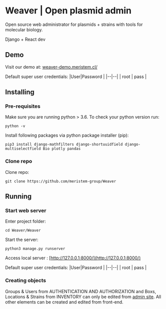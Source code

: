 # Weaver | Open plasmid admin
Open source web administrator for plasmids + strains with tools for molecular biology.

Django + React dev

## Demo

Visit our demo at: [weaver-demo.meristem.cl/](https://weaver-demo.meristem.cl/)

Default super user credentials:
|User|Password  |
|--|--|
| root | pass |


## Installing
### Pre-requisites
Make sure you are running python > 3.6. To check your python version run:

`python -v`

Install following packages via python package installer (pip):

`pip3 install django-mathfilters django-shortuuidfield django-multiselectfield Bio plotly pandas`

### Clone repo
Clone repo:

`git clone https://github.com/meristem-group/Weaver`

## Running
### Start web server

Enter project folder:

`cd Weaver/Weaver`

Start the server:

`python3 manage.py runserver`

Access local server : [http://127.0.0.1:8000/](http://127.0.0.1:8000/)

Default super user credentials:
|User|Password  |
|--|--|
| root | pass |

### Creating objects
Groups & Users from AUTHENTICATION AND AUTHORIZATION and Boxs, Locations & Strains from INVENTORY can only be edited from [admin site](http://127.0.0.1:8000/admin/). All other elements can be created and edited from front-end.